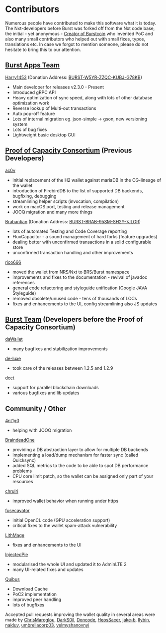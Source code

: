 # Contributors

Numerous people have contributed to make this software what it is today. The Nxt-developers before Burst was forked off from the Nxt code base, the initial - yet anonymous - [Creator of Burstcoin](https://github.com/BurstProject) who invented PoC and also many small contributors who helped out with small fixes, typos, translations etc. In case we forgot to mention someone, please do not hesitate to bring this to our attention.

## [Burst Apps Team](https://github.com/burst-apps-team)

[Harry1453](https://github.com/harry1453) (Donation Address: [BURST-W5YR-ZZQC-KUBJ-G78KB](https://explore.burstcoin.network/?action=account&account=16484518239061020631))
* Main developer for releases v2.3.0 - Present
* Introduced gRPC API
* Heavy optimization of sync speed, along with lots of other database optimization work
* Reverse lookup of Multi-out transactions
* Auto pop-off feature
* Lots of internal migration eg. json-simple -> gson, new versioning system
* Lots of bug fixes
* Lightweight basic desktop GUI

## [Proof of Capacity Consortium](https://github.com/poc-consortium) (Previous Developers)

[ac0v](https://github.com/ac0v)
* initial replacement of the H2 wallet against mariaDB in the CG-lineage of the wallet
* introduction of FirebirdDB to the list of supported DB backends, bugfixing, debugging
* streamlining helper scripts (invocation, compilation)
* work on macOS port, testing and release management
* JOOQ migration and many more things

[Brabantian](https://github.com/Brabantian) (Donation Address: [BURST-BRAB-95SM-SH2Y-7JLGR](https://explore.burstcoin.network/?action=account&account=6609683608614788361))
* lots of automated Testing and Code Coverage reporting
* FluxCapacitor - a sound management of hard forks (feature upgrades)
* dealing better with unconfirmed transactions in a solid configurable store
* unconfirmed transaction handling and other improvements

[rico666](https://github.com/rico666)
* moved the wallet from NRS/Nxt to BRS/Burst namespace
* improvements and fixes to the documentation - revival of javadoc references
* general code refactoring and styleguide unification (Google JAVA Styleguide)
* removed obsolete/unused code - tens of thousands of LOCs
* fixes and enhancements to the UI, config streamlining also JS updates

## [Burst Team](https://github.com/burst-team) (Developers before the Proof of Capacity Consortium)

[daWallet](https://github.com/daWallet)
* many bugfixes and stabilization improvements

[de-luxe](https://github.com/de-luxe) 
* took care of the releases between 1.2.5 and 1.2.9

[dcct](https://github.com/dcct)
* support for parallel blockchain downloads
* various bugfixes and lib updates

## Community / Other
 
[4nt1g0](https://github.com/4nt1g0)
* helping with JOOQ migration

[BraindeadOne](https://github.com/BraindeadOne)
* providing a DB abstraction layer to allow for multiple DB backends
* implementing a load/dump mechanism for faster sync (called Quicksync)
* added SQL metrics to the code to be able to spot DB performance problems
* CPU core limit patch, so the wallet can be assigned only part of your resources

[chrulri](https://github.com/chrulri)
* improved wallet behavior when running under https

[fusecavator](https://github.com/fusecavator)
* initial OpenCL code (GPU acceleration support)
* critical fixes to the wallet spam-attack vulnerability

[LithMage](https://github.com/LithMage)
* fixes and enhancements to the UI

[InjectedPie](https://github.com/InjectedPie)
* modularised the whole UI and updated it to AdminLTE 2
* many UI-related fixes and updates

[Quibus](https://github.com/Quibus)
* Download Cache
* PoC2 implementation
* improved peer handling
* lots of bugfixes

Accepted pull requests improving the wallet quality in several areas
were made by [ChrisMaroglou](https://github.com/ChrisMaroglou), [DarkS0il](https://github.com/DarkS0il), [Doncode](https://github.com/Doncode), [HeosSacer](https://github.com/HeosSacer), [jake-b](https://github.com/jake-b), [llybin](https://github.com/llybin), [naiduv](https://github.com/naiduv), [umbrellacorp03](https://github.com/umbrellacorp03), [velmyshanovnyi](https://github.com/velmyshanovnyi)
